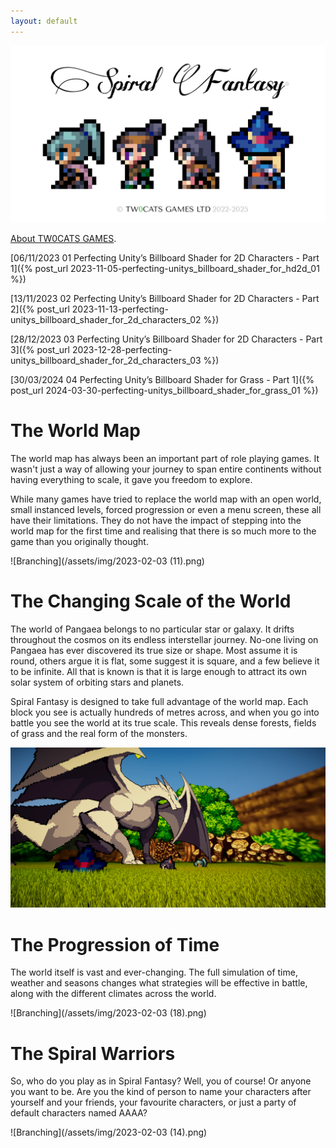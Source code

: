 ```yaml
---
layout: default
---
```


![Branching](/assets/img/SF_2025_Light_Alpha.png)

[About TW0CATS GAMES](./about.html).

[06/11/2023 01 Perfecting Unity’s Billboard Shader for 2D Characters - Part 1]({% post_url 2023-11-05-perfecting-unitys_billboard_shader_for_hd2d_01 %})

[13/11/2023 02 Perfecting Unity’s Billboard Shader for 2D Characters - Part 2]({% post_url 2023-11-13-perfecting-unitys_billboard_shader_for_2d_characters_02 %})

[28/12/2023 03 Perfecting Unity’s Billboard Shader for 2D Characters - Part 3]({% post_url 2023-12-28-perfecting-unitys_billboard_shader_for_2d_characters_03 %})

[30/03/2024 04 Perfecting Unity’s Billboard Shader for Grass - Part 1]({% post_url 2024-03-30-perfecting-unitys_billboard_shader_for_grass_01 %})

# The World Map

The world map has always been an important part of role playing games. It wasn't just a way of allowing your journey to span entire continents without having everything to scale, it gave you freedom to explore.

While many games have tried to replace the world map with an open world, small instanced levels, forced progression or even a menu screen, these all have their limitations. They do not have the impact of stepping into the world map for the first time and realising that there is so much more to the game than you originally thought.

![Branching](/assets/img/2023-02-03 (11).png)

# The Changing Scale of the World

The world of Pangaea belongs to no particular star or galaxy. It drifts throughout the cosmos on its endless interstellar journey. No-one living on Pangaea has ever discovered its true size or shape. Most assume it is round, others argue it is flat, some suggest it is square, and a few believe it to be infinite. All that is known is that it is large enough to attract its own solar system of orbiting stars and planets.

Spiral Fantasy is designed to take full advantage of the world map. Each block you see is actually hundreds of metres across, and when you go into battle you see the world at its true scale. This reveals dense forests, fields of grass and the real form of the monsters.

![Branching](/assets/img/Battle0.png)

# The Progression of Time

The world itself is vast and ever-changing. The full simulation of time, weather and seasons changes what strategies will be effective in battle, along with the different climates across the world.

![Branching](/assets/img/2023-02-03 (18).png)

# The Spiral Warriors

So, who do you play as in Spiral Fantasy? Well, you of course! Or anyone you want to be. Are you the kind of person to name your characters after yourself and your friends, your favourite characters, or just a party of default characters named AAAA?

![Branching](/assets/img/2023-02-03 (14).png)